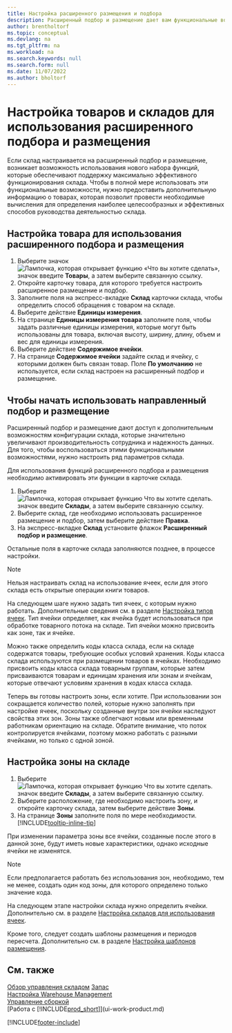 ```yaml
---
title: Настройка расширенного размещения и подбора
description: Расширенный подбор и размещение дает вам функциональные возможности для эффективного управления вашим складом.
author: brentholtorf
ms.topic: conceptual
ms.devlang: na
ms.tgt_pltfrm: na
ms.workload: na
ms.search.keywords: null
ms.search.form: null
ms.date: 11/07/2022
ms.author: bholtorf
---
```

# Настройка товаров и складов для использования расширенного подбора и размещения

Если склад настраивается на расширенный подбор и размещение, возникает возможность использования нового набора функций, которые обеспечивают поддержку максимально эффективного функционирования склада. Чтобы в полной мере использовать эти функциональные возможности, нужно предоставить дополнительную информацию о товарах, которая позволит провести необходимые вычисления для определения наиболее целесообразных и эффективных способов руководства деятельностью склада. 

## Настройка товара для использования расширенного подбора и размещения  

1. Выберите значок ![Лампочка, которая открывает функцию «Что вы хотите сделать»](media/ui-search/search_small.png "Что вы хотите сделать"), значок введите **Товары**, а затем выберите связанную ссылку.  
2. Откройте карточку товара, для которого требуется настроить расширенное размещение и подбор.
3. Заполните поля на экспресс-вкладке **Склад** карточки склада, чтобы определить способ обращения с товаром на складе.  
4. Выберите действие **Единицы измерения**.
5. На странице **Единицы измерения товара** заполните поля, чтобы задать различные единицы измерения, которые могут быть использованы для товара, включая высоту, ширину, длину, объем и вес для единицы измерения.
6. Выберите действие **Содержимое ячейки**.
7. На странице **Содержимое ячейки** задайте склад и ячейку, с которыми должен быть связан товар. Поле **По умолчанию** не используется, если склад настроен на расширенный подбор и размещение.  

## Чтобы начать использовать направленный подбор и размещение

Расширенный подбор и размещение дают доступ к дополнительным возможностям конфигурации склада, которые значительно увеличивают производительность сотрудника и надежность данных. Для того, чтобы воспользоваться этими функциональными возможностями, нужно настроить ряд параметров склада.  

Для использования функций расширенного подбора и размещения необходимо активировать эти функции в карточке склада.

1. Выберите ![Лампочка, которая открывает функцию Что вы хотите сделать.](media/ui-search/search_small.png "Что вы хотите сделать") значок введите **Склады**, а затем выберите связанную ссылку.  
2. Выберите склад, где необходимо использовать расширенное размещение и подбор, затем выберите действие **Правка**.  
3. На экспресс-вкладке **Склад** установите флажок **Расширенный подбор и размещение**.  

Остальные поля в карточке склада заполняются позднее, в процессе настройки.  

> [!NOTE]  
> Нельзя настраивать склад на использование ячеек, если для этого склада есть открытые операции книги товаров.  

На следующем шаге нужно задать тип ячеек, с которым нужно работать. Дополнительные сведения см. в разделе [Настройка типов ячеек](warehouse-how-to-set-up-bin-types.md). Тип ячейки определяет, как ячейка будет использоваться при обработке товарного потока на складе. Тип ячейки можно присвоить как зоне, так и ячейке.  

Можно также определить коды класса склада, если на складе содержатся товары, требующие особых условий хранения. Коды класса склада используются при размещении товаров в ячейках. Необходимо присвоить коды класса склада товарным группам, которые затем присваиваются товарам и единицам хранения или зонам и ячейкам, которые отвечают условиям хранения в кодах класса склада.  

Теперь вы готовы настроить зоны, если хотите. При использовании зон сокращается количество полей, которые нужно заполнять при настройке ячеек, поскольку созданные внутри зон ячейки наследуют свойства этих зон. Зоны также облегчают новым или временным работникам ориентацию на складе. Обратите внимание, что поток контролируется ячейками, поэтому можно работать с разными ячейками, но только с одной зоной.  

## Настройка зоны на складе  

1. Выберите ![Лампочка, которая открывает функцию Что вы хотите сделать.](media/ui-search/search_small.png "Что вы хотите сделать") значок введите **Склады**, а затем выберите связанную ссылку.  
2. Выберите расположение, где необходимо настроить зону, и откройте карточку склада, затем выберите действие **Зоны**.  
3. На странице **Зоны** заполните поля по мере необходимости. [!INCLUDE[tooltip-inline-tip](includes/tooltip-inline-tip_md.md)]  

При изменении параметра зоны все ячейки, созданные после этого в данной зоне, будут иметь новые характеристики, однако исходные ячейки не изменятся.  

> [!NOTE]  
> Если предполагается работать без использования зон, необходимо, тем не менее, создать один код зоны, для которого определено только значение кода.  

На следующем этапе настройки склада нужно определить ячейки. Дополнительно см. в разделе [Настройка складов для использования ячеек](warehouse-how-to-set-up-locations-to-use-bins.md).  

Кроме того, следует создать шаблоны размещения и периодов пересчета. Дополнительно см. в разделе [Настройка шаблонов размещения](warehouse-how-to-set-up-put-away-templates.md).  

## См. также  

[Обзор управления складом](design-details-warehouse-management.md)
[Запас](inventory-manage-inventory.md)  
[Настройка Warehouse Management](warehouse-setup-warehouse.md)     
[Управление сборкой](assembly-assemble-items.md)    
[Работа с [!INCLUDE[prod_short](includes/prod_short.md)]](ui-work-product.md)  


[!INCLUDE[footer-include](includes/footer-banner.md)]